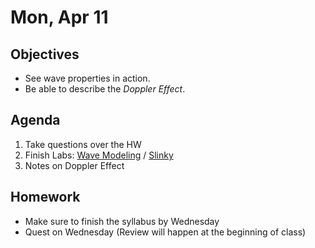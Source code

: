 Mon, Apr 11
=========      
  
Objectives    
------------    
- See wave properties in action.
- Be able to describe the *Doppler Effect*.
   
Agenda      
---------      
1. Take questions over the HW
2. Finish Labs: [Wave Modeling][wm] / [Slinky][s]
3. Notes on Doppler Effect

  
Homework    
-------------      
  
- Make sure to finish the syllabus by Wednesday
- Quest on Wednesday (Review will happen at the beginning of class)

[b]: https://avon.schoology.com/course/5138386920/materials/gp/5859083561
[wm]: https://avon.schoology.com/course/5138386920/materials/gp/5859083572
[s]: https://avon.schoology.com/course/5138386920/materials/gp/5859083567
<!--stackedit_data:
eyJoaXN0b3J5IjpbMTAyMzc2ODMyMSwtMTg5MjAwNTE4Nyw5Mz
Q0NDA2OTIsOTg0MTg1OTM1LC00MTcxNDA4OTQsLTEyNTUwODEz
NjYsLTgzMjQ4MDQxNiwtMTY4ODYwMjkyNywtMzIzMTgzODgzLC
01MTEzNzQ5OTgsLTg0NDE4OTYwMiwtMTM2Mjg0MTEzOCwxMDQ4
MTE5ODM1LDkwMTg1NzQ0LC0xNTgwMDgzNTg5LDEzMTE3NzA5Mj
csMjEyNzcwOTIzMSwtMTc3MzI1MTA2LDM5NjM2OTU1MCwtNjM3
NzY3NzIwXX0=
-->